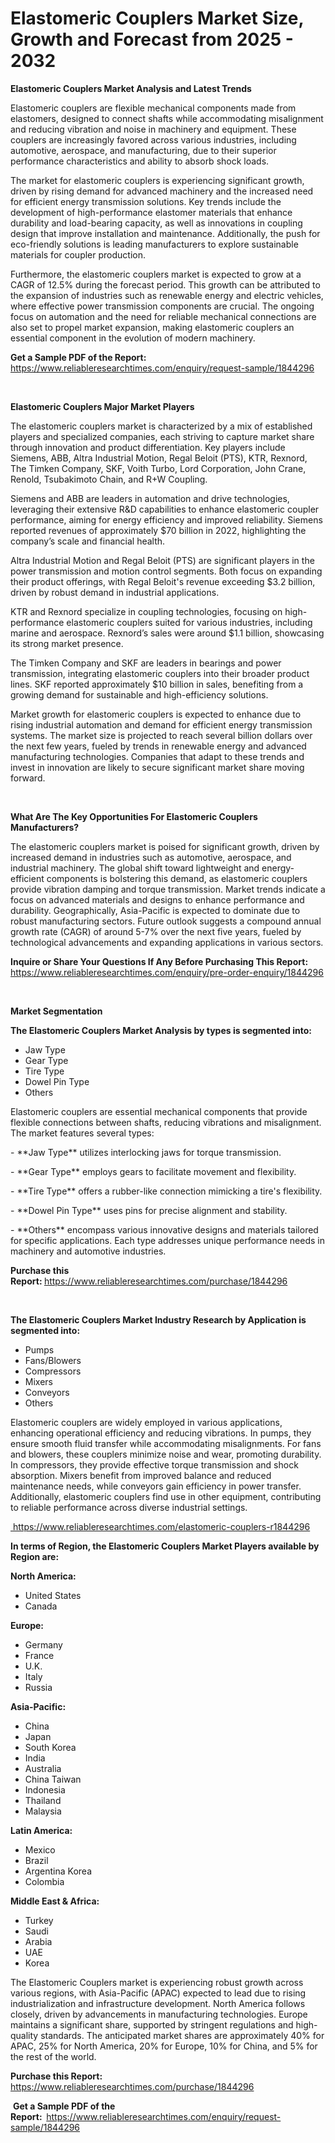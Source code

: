 <p><h1>Elastomeric Couplers Market Size, Growth and Forecast from 2025 - 2032</h1></p><p><strong>Elastomeric Couplers Market Analysis and Latest Trends</strong></p>
<p><p>Elastomeric couplers are flexible mechanical components made from elastomers, designed to connect shafts while accommodating misalignment and reducing vibration and noise in machinery and equipment. These couplers are increasingly favored across various industries, including automotive, aerospace, and manufacturing, due to their superior performance characteristics and ability to absorb shock loads.</p><p>The market for elastomeric couplers is experiencing significant growth, driven by rising demand for advanced machinery and the increased need for efficient energy transmission solutions. Key trends include the development of high-performance elastomer materials that enhance durability and load-bearing capacity, as well as innovations in coupling design that improve installation and maintenance. Additionally, the push for eco-friendly solutions is leading manufacturers to explore sustainable materials for coupler production.</p><p>Furthermore, the elastomeric couplers market is expected to grow at a CAGR of 12.5% during the forecast period. This growth can be attributed to the expansion of industries such as renewable energy and electric vehicles, where effective power transmission components are crucial. The ongoing focus on automation and the need for reliable mechanical connections are also set to propel market expansion, making elastomeric couplers an essential component in the evolution of modern machinery.</p></p>
<p><strong>Get a Sample PDF of the Report:&nbsp;</strong> <a href="https://www.reliableresearchtimes.com/enquiry/request-sample/1844296?utm_campaign=2237&utm_medium=2&utm_source=Github&utm_content=ia&utm_term=16042025&utm_id=elastomeric-couplers">https://www.reliableresearchtimes.com/enquiry/request-sample/1844296</a></p>
<p>&nbsp;</p>
<p><strong>Elastomeric Couplers Major Market Players</strong></p>
<p><p>The elastomeric couplers market is characterized by a mix of established players and specialized companies, each striving to capture market share through innovation and product differentiation. Key players include Siemens, ABB, Altra Industrial Motion, Regal Beloit (PTS), KTR, Rexnord, The Timken Company, SKF, Voith Turbo, Lord Corporation, John Crane, Renold, Tsubakimoto Chain, and R+W Coupling.</p><p>Siemens and ABB are leaders in automation and drive technologies, leveraging their extensive R&D capabilities to enhance elastomeric coupler performance, aiming for energy efficiency and improved reliability. Siemens reported revenues of approximately $70 billion in 2022, highlighting the company’s scale and financial health.</p><p>Altra Industrial Motion and Regal Beloit (PTS) are significant players in the power transmission and motion control segments. Both focus on expanding their product offerings, with Regal Beloit's revenue exceeding $3.2 billion, driven by robust demand in industrial applications.</p><p>KTR and Rexnord specialize in coupling technologies, focusing on high-performance elastomeric couplers suited for various industries, including marine and aerospace. Rexnord’s sales were around $1.1 billion, showcasing its strong market presence.</p><p>The Timken Company and SKF are leaders in bearings and power transmission, integrating elastomeric couplers into their broader product lines. SKF reported approximately $10 billion in sales, benefiting from a growing demand for sustainable and high-efficiency solutions.</p><p>Market growth for elastomeric couplers is expected to enhance due to rising industrial automation and demand for efficient energy transmission systems. The market size is projected to reach several billion dollars over the next few years, fueled by trends in renewable energy and advanced manufacturing technologies. Companies that adapt to these trends and invest in innovation are likely to secure significant market share moving forward.</p></p>
<p>&nbsp;</p>
<p><strong>What Are The Key Opportunities For Elastomeric Couplers Manufacturers?</strong></p>
<p><p>The elastomeric couplers market is poised for significant growth, driven by increased demand in industries such as automotive, aerospace, and industrial machinery. The global shift toward lightweight and energy-efficient components is bolstering this demand, as elastomeric couplers provide vibration damping and torque transmission. Market trends indicate a focus on advanced materials and designs to enhance performance and durability. Geographically, Asia-Pacific is expected to dominate due to robust manufacturing sectors. Future outlook suggests a compound annual growth rate (CAGR) of around 5-7% over the next five years, fueled by technological advancements and expanding applications in various sectors.</p></p>
<p><strong>Inquire or Share Your Questions If Any Before Purchasing This Report:</strong> <a href="https://www.reliableresearchtimes.com/enquiry/pre-order-enquiry/1844296?utm_campaign=2237&utm_medium=2&utm_source=Github&utm_content=ia&utm_term=16042025&utm_id=elastomeric-couplers">https://www.reliableresearchtimes.com/enquiry/pre-order-enquiry/1844296</a></p>
<p>&nbsp;</p>
<p><strong>Market Segmentation</strong></p>
<p><strong>The Elastomeric Couplers Market Analysis by types is segmented into:</strong></p>
<p><ul><li>Jaw Type</li><li>Gear Type</li><li>Tire Type</li><li>Dowel Pin Type</li><li>Others</li></ul></p>
<p><p>Elastomeric couplers are essential mechanical components that provide flexible connections between shafts, reducing vibrations and misalignment. The market features several types: </p><p>- **Jaw Type** utilizes interlocking jaws for torque transmission.</p><p>- **Gear Type** employs gears to facilitate movement and flexibility. </p><p>- **Tire Type** offers a rubber-like connection mimicking a tire's flexibility. </p><p>- **Dowel Pin Type** uses pins for precise alignment and stability. </p><p>- **Others** encompass various innovative designs and materials tailored for specific applications. Each type addresses unique performance needs in machinery and automotive industries.</p></p>
<p><strong>Purchase this Report:&nbsp;</strong><a href="https://www.reliableresearchtimes.com/purchase/1844296?utm_campaign=2237&utm_medium=2&utm_source=Github&utm_content=ia&utm_term=16042025&utm_id=elastomeric-couplers">https://www.reliableresearchtimes.com/purchase/1844296</a></p>
<p>&nbsp;</p>
<p><strong>The Elastomeric Couplers Market Industry Research by Application is segmented into:</strong></p>
<p><ul><li>Pumps</li><li>Fans/Blowers</li><li>Compressors</li><li>Mixers</li><li>Conveyors</li><li>Others</li></ul></p>
<p><p>Elastomeric couplers are widely employed in various applications, enhancing operational efficiency and reducing vibrations. In pumps, they ensure smooth fluid transfer while accommodating misalignments. For fans and blowers, these couplers minimize noise and wear, promoting durability. In compressors, they provide effective torque transmission and shock absorption. Mixers benefit from improved balance and reduced maintenance needs, while conveyors gain efficiency in power transfer. Additionally, elastomeric couplers find use in other equipment, contributing to reliable performance across diverse industrial settings.</p></p>
<p><a href="https://www.reliableresearchtimes.com/elastomeric-couplers-r1844296?utm_campaign=2237&utm_medium=2&utm_source=Github&utm_content=ia&utm_term=16042025&utm_id=elastomeric-couplers">&nbsp;https://www.reliableresearchtimes.com/elastomeric-couplers-r1844296</a></p>
<p><strong>In terms of Region, the Elastomeric Couplers Market Players available by Region are:</strong></p>
<p>
    <p> <strong> North America: </strong>
        <ul>
            <li>United States</li>
            <li>Canada</li>
        </ul>
        </p> 
    <p> <strong> Europe: </strong>
        <ul>
            <li>Germany</li>
            <li>France</li>
            <li>U.K.</li>
            <li>Italy</li>
            <li>Russia</li>
        </ul>
        </p> 
    <p> <strong> Asia-Pacific: </strong>
        <ul>
            <li>China</li>
            <li>Japan</li>
            <li>South Korea</li>
            <li>India</li>
            <li>Australia</li>
            <li>China Taiwan</li>
            <li>Indonesia</li>
            <li>Thailand</li>
            <li>Malaysia</li>
        </ul>
        </p> 
    <p> <strong> Latin America: </strong>
        <ul>
            <li>Mexico</li>
            <li>Brazil</li>
            <li>Argentina Korea</li>
            <li>Colombia</li>
        </ul>
        </p> 
    <p> <strong> Middle East & Africa: </strong>
        <ul>
            <li>Turkey</li>
            <li>Saudi</li>
            <li>Arabia</li>
            <li>UAE</li>
            <li>Korea</li>
        </ul>
    </p>
    </p>
<p><p>The Elastomeric Couplers market is experiencing robust growth across various regions, with Asia-Pacific (APAC) expected to lead due to rising industrialization and infrastructure development. North America follows closely, driven by advancements in manufacturing technologies. Europe maintains a significant share, supported by stringent regulations and high-quality standards. The anticipated market shares are approximately 40% for APAC, 25% for North America, 20% for Europe, 10% for China, and 5% for the rest of the world.</p></p>
<p><strong>Purchase this Report: </strong><a href="https://www.reliableresearchtimes.com/purchase/1844296?utm_campaign=2237&utm_medium=2&utm_source=Github&utm_content=ia&utm_term=16042025&utm_id=elastomeric-couplers">https://www.reliableresearchtimes.com/purchase/1844296</a></p>
<p>&nbsp;<strong>Get a Sample PDF of the Report:&nbsp;&nbsp;</strong><a href="https://www.reliableresearchtimes.com/enquiry/request-sample/1844296?utm_campaign=2237&utm_medium=2&utm_source=Github&utm_content=ia&utm_term=16042025&utm_id=elastomeric-couplers">https://www.reliableresearchtimes.com/enquiry/request-sample/1844296</a></p>
<p><strong></strong></p>
<p><p></p><p></p><p></p></p>